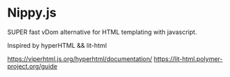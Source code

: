 # Nippy.js 

SUPER fast vDom alternative for HTML templating with javascript.

Inspired by hyperHTML && lit-html

https://viperhtml.js.org/hyperhtml/documentation/
https://lit-html.polymer-project.org/guide
